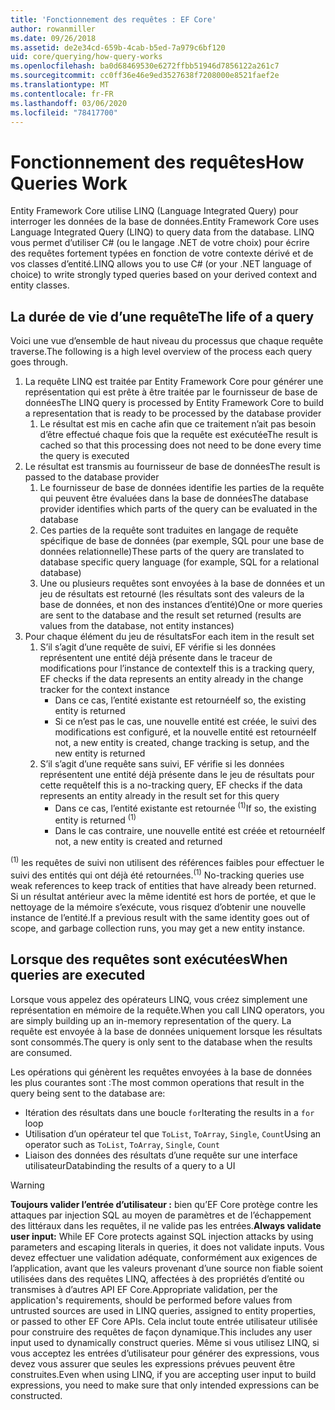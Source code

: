 ```yaml
---
title: 'Fonctionnement des requêtes : EF Core'
author: rowanmiller
ms.date: 09/26/2018
ms.assetid: de2e34cd-659b-4cab-b5ed-7a979c6bf120
uid: core/querying/how-query-works
ms.openlocfilehash: ba0d68469530e6272ffbb51946d7856122a261c7
ms.sourcegitcommit: cc0ff36e46e9ed3527638f7208000e8521faef2e
ms.translationtype: MT
ms.contentlocale: fr-FR
ms.lasthandoff: 03/06/2020
ms.locfileid: "78417700"
---
```

# <a name="how-queries-work"></a><span data-ttu-id="abc3f-102">Fonctionnement des requêtes</span><span class="sxs-lookup"><span data-stu-id="abc3f-102">How Queries Work</span></span>

<span data-ttu-id="abc3f-103">Entity Framework Core utilise LINQ (Language Integrated Query) pour interroger les données de la base de données.</span><span class="sxs-lookup"><span data-stu-id="abc3f-103">Entity Framework Core uses Language Integrated Query (LINQ) to query data from the database.</span></span> <span data-ttu-id="abc3f-104">LINQ vous permet d’utiliser C# (ou le langage .NET de votre choix) pour écrire des requêtes fortement typées en fonction de votre contexte dérivé et de vos classes d’entité.</span><span class="sxs-lookup"><span data-stu-id="abc3f-104">LINQ allows you to use C# (or your .NET language of choice) to write strongly typed queries based on your derived context and entity classes.</span></span>

## <a name="the-life-of-a-query"></a><span data-ttu-id="abc3f-105">La durée de vie d’une requête</span><span class="sxs-lookup"><span data-stu-id="abc3f-105">The life of a query</span></span>

<span data-ttu-id="abc3f-106">Voici une vue d’ensemble de haut niveau du processus que chaque requête traverse.</span><span class="sxs-lookup"><span data-stu-id="abc3f-106">The following is a high level overview of the process each query goes through.</span></span>

1. <span data-ttu-id="abc3f-107">La requête LINQ est traitée par Entity Framework Core pour générer une représentation qui est prête à être traitée par le fournisseur de base de données</span><span class="sxs-lookup"><span data-stu-id="abc3f-107">The LINQ query is processed by Entity Framework Core to build a representation that is ready to be processed by the database provider</span></span>
   1. <span data-ttu-id="abc3f-108">Le résultat est mis en cache afin que ce traitement n’ait pas besoin d’être effectué chaque fois que la requête est exécutée</span><span class="sxs-lookup"><span data-stu-id="abc3f-108">The result is cached so that this processing does not need to be done every time the query is executed</span></span>
2. <span data-ttu-id="abc3f-109">Le résultat est transmis au fournisseur de base de données</span><span class="sxs-lookup"><span data-stu-id="abc3f-109">The result is passed to the database provider</span></span>
   1. <span data-ttu-id="abc3f-110">Le fournisseur de base de données identifie les parties de la requête qui peuvent être évaluées dans la base de données</span><span class="sxs-lookup"><span data-stu-id="abc3f-110">The database provider identifies which parts of the query can be evaluated in the database</span></span>
   2. <span data-ttu-id="abc3f-111">Ces parties de la requête sont traduites en langage de requête spécifique de base de données (par exemple, SQL pour une base de données relationnelle)</span><span class="sxs-lookup"><span data-stu-id="abc3f-111">These parts of the query are translated to database specific query language (for example, SQL for a relational database)</span></span>
   3. <span data-ttu-id="abc3f-112">Une ou plusieurs requêtes sont envoyées à la base de données et un jeu de résultats est retourné (les résultats sont des valeurs de la base de données, et non des instances d’entité)</span><span class="sxs-lookup"><span data-stu-id="abc3f-112">One or more queries are sent to the database and the result set returned (results are values from the database, not entity instances)</span></span>
3. <span data-ttu-id="abc3f-113">Pour chaque élément du jeu de résultats</span><span class="sxs-lookup"><span data-stu-id="abc3f-113">For each item in the result set</span></span>
   1. <span data-ttu-id="abc3f-114">S’il s’agit d’une requête de suivi, EF vérifie si les données représentent une entité déjà présente dans le traceur de modifications pour l’instance de contexte</span><span class="sxs-lookup"><span data-stu-id="abc3f-114">If this is a tracking query, EF checks if the data represents an entity already in the change tracker for the context instance</span></span>
      * <span data-ttu-id="abc3f-115">Dans ce cas, l’entité existante est retournée</span><span class="sxs-lookup"><span data-stu-id="abc3f-115">If so, the existing entity is returned</span></span>
      * <span data-ttu-id="abc3f-116">Si ce n’est pas le cas, une nouvelle entité est créée, le suivi des modifications est configuré, et la nouvelle entité est retournée</span><span class="sxs-lookup"><span data-stu-id="abc3f-116">If not, a new entity is created, change tracking is setup, and the new entity is returned</span></span>
   2. <span data-ttu-id="abc3f-117">S’il s’agit d’une requête sans suivi, EF vérifie si les données représentent une entité déjà présente dans le jeu de résultats pour cette requête</span><span class="sxs-lookup"><span data-stu-id="abc3f-117">If this is a no-tracking query, EF checks if the data represents an entity already in the result set for this query</span></span>
      * <span data-ttu-id="abc3f-118">Dans ce cas, l’entité existante est retournée <sup>(1)</sup></span><span class="sxs-lookup"><span data-stu-id="abc3f-118">If so, the existing entity is returned <sup>(1)</sup></span></span>
      * <span data-ttu-id="abc3f-119">Dans le cas contraire, une nouvelle entité est créée et retournée</span><span class="sxs-lookup"><span data-stu-id="abc3f-119">If not, a new entity is created and returned</span></span>

<span data-ttu-id="abc3f-120"><sup>(1)</sup> les requêtes de suivi non utilisent des références faibles pour effectuer le suivi des entités qui ont déjà été retournées.</span><span class="sxs-lookup"><span data-stu-id="abc3f-120"><sup>(1)</sup> No-tracking queries use weak references to keep track of entities that have already been returned.</span></span> <span data-ttu-id="abc3f-121">Si un résultat antérieur avec la même identité est hors de portée, et que le nettoyage de la mémoire s’exécute, vous risquez d’obtenir une nouvelle instance de l’entité.</span><span class="sxs-lookup"><span data-stu-id="abc3f-121">If a previous result with the same identity goes out of scope, and garbage collection runs, you may get a new entity instance.</span></span>

## <a name="when-queries-are-executed"></a><span data-ttu-id="abc3f-122">Lorsque des requêtes sont exécutées</span><span class="sxs-lookup"><span data-stu-id="abc3f-122">When queries are executed</span></span>

<span data-ttu-id="abc3f-123">Lorsque vous appelez des opérateurs LINQ, vous créez simplement une représentation en mémoire de la requête.</span><span class="sxs-lookup"><span data-stu-id="abc3f-123">When you call LINQ operators, you are simply building up an in-memory representation of the query.</span></span> <span data-ttu-id="abc3f-124">La requête est envoyée à la base de données uniquement lorsque les résultats sont consommés.</span><span class="sxs-lookup"><span data-stu-id="abc3f-124">The query is only sent to the database when the results are consumed.</span></span>

<span data-ttu-id="abc3f-125">Les opérations qui génèrent les requêtes envoyées à la base de données les plus courantes sont :</span><span class="sxs-lookup"><span data-stu-id="abc3f-125">The most common operations that result in the query being sent to the database are:</span></span>

* <span data-ttu-id="abc3f-126">Itération des résultats dans une boucle `for`</span><span class="sxs-lookup"><span data-stu-id="abc3f-126">Iterating the results in a `for` loop</span></span>
* <span data-ttu-id="abc3f-127">Utilisation d’un opérateur tel que `ToList`, `ToArray`, `Single`, `Count`</span><span class="sxs-lookup"><span data-stu-id="abc3f-127">Using an operator such as `ToList`, `ToArray`, `Single`, `Count`</span></span>
* <span data-ttu-id="abc3f-128">Liaison des données des résultats d’une requête sur une interface utilisateur</span><span class="sxs-lookup"><span data-stu-id="abc3f-128">Databinding the results of a query to a UI</span></span>

> [!WARNING]  
> <span data-ttu-id="abc3f-129">**Toujours valider l’entrée d’utilisateur :** bien qu’EF Core protège contre les attaques par injection SQL au moyen de paramètres et de l’échappement des littéraux dans les requêtes, il ne valide pas les entrées.</span><span class="sxs-lookup"><span data-stu-id="abc3f-129">**Always validate user input:** While EF Core protects against SQL injection attacks by using parameters and escaping literals in queries, it does not validate inputs.</span></span> <span data-ttu-id="abc3f-130">Vous devez effectuer une validation adéquate, conformément aux exigences de l’application, avant que les valeurs provenant d’une source non fiable soient utilisées dans des requêtes LINQ, affectées à des propriétés d’entité ou transmises à d’autres API EF Core.</span><span class="sxs-lookup"><span data-stu-id="abc3f-130">Appropriate validation, per the application's requirements, should be performed before values from untrusted sources are used in LINQ queries, assigned to entity properties, or passed to other EF Core APIs.</span></span> <span data-ttu-id="abc3f-131">Cela inclut toute entrée utilisateur utilisée pour construire des requêtes de façon dynamique.</span><span class="sxs-lookup"><span data-stu-id="abc3f-131">This includes any user input used to dynamically construct queries.</span></span> <span data-ttu-id="abc3f-132">Même si vous utilisez LINQ, si vous acceptez les entrées d’utilisateur pour générer des expressions, vous devez vous assurer que seules les expressions prévues peuvent être construites.</span><span class="sxs-lookup"><span data-stu-id="abc3f-132">Even when using LINQ, if you are accepting user input to build expressions, you need to make sure that only intended expressions can be constructed.</span></span>
